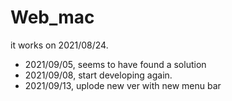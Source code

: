 # Web_mac
it works on 2021/08/24.

* 2021/09/05, seems to have found a solution
* 2021/09/08, start developing again.
* 2021/09/13, uplode new ver with new menu bar
